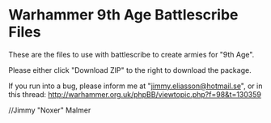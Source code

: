 # Warhammer 9th Age Battlescribe Files

These are the files to use with battlescribe to create armies for "9th Age".

Please either click "Download ZIP" to the right to download the package.

If you run into a bug, please inform me at "jimmy.eliasson@hotmail.se", or in this thread: http://warhammer.org.uk/phpBB/viewtopic.php?f=98&t=130359

//Jimmy "Noxer" Malmer